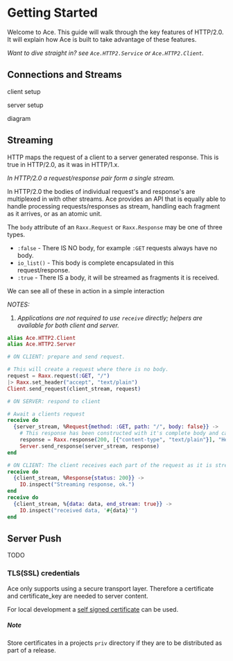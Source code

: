 # Getting Started

Welcome to Ace.
This guide will walk through the key features of HTTP/2.0.
It will explain how Ace is built to take advantage of these features.

*Want to dive straight in? see `Ace.HTTP2.Service` or `Ace.HTTP2.Client`.*

## Connections and Streams

client setup

server setup

diagram

## Streaming

HTTP maps the request of a client to a server generated response.
This is true in HTTP/2.0, as it was in HTTP/1.x.

*In HTTP/2.0 a request/response pair form a single stream.*

In HTTP/2.0 the bodies of individual request's and response's are multiplexed in with other streams.
Ace provides an API that is equally able to handle processing requests/responses as stream, handling each fragment as it arrives, or as an atomic unit.

The `body` attribute of an `Raxx.Request` or `Raxx.Response` may be one of three types.

- `:false` - There IS NO body, for example `:GET` requests always have no body.
- `io_list()` - This body is complete encapsulated in this request/response.
- `:true` - There IS a body, it will be streamed as fragments it is received.

We can see all of these in action in a simple interaction

*NOTES:*

1. *Applications are not required to use `receive` directly; helpers are available for both client and server.*

```elixir
alias Ace.HTTP2.Client
alias Ace.HTTP2.Server

# ON CLIENT: prepare and send request.

# This will create a request where there is no body.
request = Raxx.request(:GET, "/")
|> Raxx.set_header("accept", "text/plain")
Client.send_request(client_stream, request)

# ON SERVER: respond to client

# Await a clients request
receive do
  {server_stream, %Request{method: :GET, path: "/", body: false}} ->
    # This response has been constructed with it's complete body and can be sent as a whole.
    response = Raxx.response(200, [{"content-type", "text/plain"}], "Hello, World!")
    Server.send_response(server_stream, response)
end

# ON CLIENT: The client receives each part of the request as it is streamed
receive do
  {client_stream, %Response{status: 200}} ->
    IO.inspect("Streaming response, ok.")
end
receive do
  {client_stream, %{data: data, end_stream: true}} ->
    IO.inspect("received data, '#{data}'")
end
```

## Server Push

TODO

### TLS(SSL) credentials

Ace only supports using a secure transport layer.
Therefore a certificate and certificate_key are needed to server content.

For local development a [self signed certificate](http://how2ssl.com/articles/openssl_commands_and_tips/) can be used.

##### Note

Store certificates in a projects `priv` directory if they are to be distributed as part of a release.
